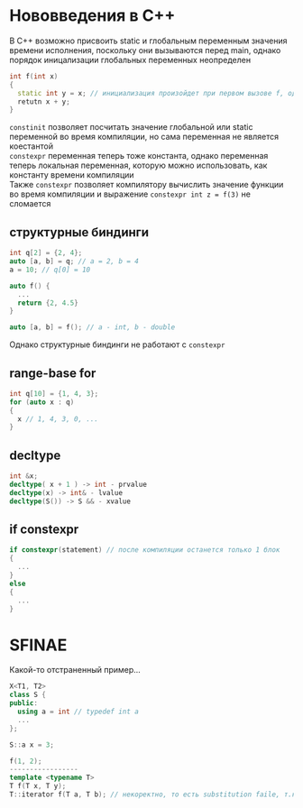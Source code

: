 # Нововведения в C++

В C++ возможно присвоить static и глобальным переменным значения времени исполнения, поскольку они вызываются перед main, однако порядок иницализации глобальных переменных неопределен

```c++
int f(int x)
{
  static int y = x; // инициализация произойдет при первом вызове f, однако внутри данной фразы находится скрытый if
  retutn x + y;
}
```

`constinit` позволяет посчитать значение глобальной или static переменной во время компиляции, но сама переменная не является коестантой\
`constexpr` переменная теперь тоже константа, однако переменная теперь локальная переменная, которую можно использовать, как константу времени компиляции\
Также `constexpr` позволяет компилятору вычислить значение функции во время компиляции и выражение `constexpr int z = f(3)` не сломается

## структурные биндинги

```c++
int q[2] = {2, 4};
auto [a, b] = q; // a = 2, b = 4
a = 10; // q[0] = 10

auto f() {
  ...
  return {2, 4.5}
}

auto [a, b] = f(); // a - int, b - double
```

Однако структурные биндинги не работают с `constexpr`

## range-base for

```c++
int q[10] = {1, 4, 3};
for (auto x : q)
{
  x // 1, 4, 3, 0, ...
}
```

## decltype

```c++
int &x;
decltype( x + 1 ) -> int - prvalue
decltype(x) -> int& - lvalue
decltype(S()) -> S && - xvalue
```

## if constexpr

```c++
if constexpr(statement) // после компиляции останется только 1 блок
{
  ...
}
else
{
  ...
}
```

# SFINAE

Какой-то отстраненный пример...

```c++
X<T1, T2>
class S {
public:
  using a = int // typedef int a
  ...
};

S::a x = 3;
```

```c++
f(1, 2);
-----------------
template <typename T>
T f(T x, T y);
T::iterator f(T a, T b); // некоректно, то есть substitution faile, т.к у int нет iterator
```
